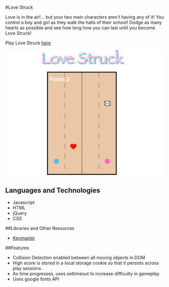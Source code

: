 #Love Struck

Love is in the air!... but your two main characters aren't having any of it! You control a boy and girl as they walk the halls of their school! Dodge as many hearts as possible and see how long how you can last until you become Love Struck!

Play Love Struck [here][LoveStruck]

[![Image of LoveStruck](images/Screenshot.png)][LoveStruck]

[LoveStruck]: http://cdeborja.github.io/LoveStruck

## Languages and Technologies
* Javascript
* HTML
* jQuery
* CSS

##Libraries and Other Resources
* [Keymaster](https://github.com/madrobby/keymaster)

##Features
* Collision Detection enabled between all moving objects in DOM
* High score is stored in a local storage cookie so that it persists across play sessions
* As time progresses, uses settimeout to increase difficulty in gameplay
* Uses google fonts API
